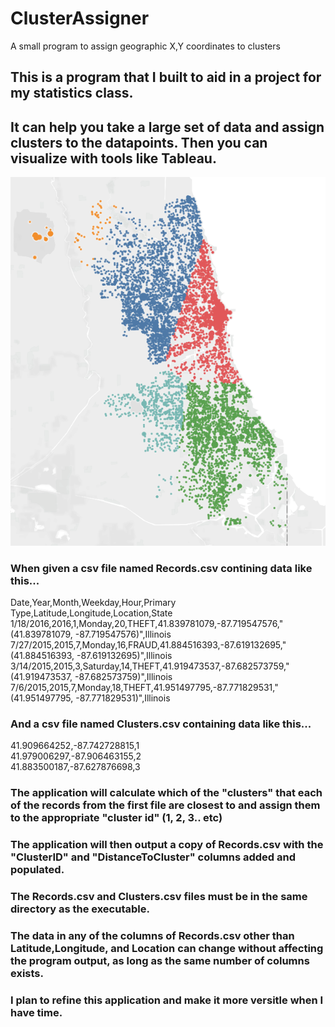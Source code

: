 # ClusterAssigner
A small program to assign geographic X,Y coordinates to clusters

## This is a program that I built to aid in a project for my statistics class.  
  
## It can help you take a large set of data and assign clusters to the datapoints. Then you can visualize with tools like Tableau.  
![CLUSTER MAP](Images/Cluster.png)  

### When given a csv file named Records.csv contining data like this...  
 Date,Year,Month,Weekday,Hour,Primary Type,Latitude,Longitude,Location,State  
1/18/2016,2016,1,Monday,20,THEFT,41.839781079,-87.719547576,"(41.839781079, -87.719547576)",Illinois  
7/27/2015,2015,7,Monday,16,FRAUD,41.884516393,-87.619132695,"(41.884516393, -87.619132695)",Illinois  
3/14/2015,2015,3,Saturday,14,THEFT,41.919473537,-87.682573759,"(41.919473537, -87.682573759)",Illinois  
7/6/2015,2015,7,Monday,18,THEFT,41.951497795,-87.771829531,"(41.951497795, -87.771829531)",Illinois  
  
### And a csv file named Clusters.csv containing data like this...  
41.909664252,-87.742728815,1  
41.979006297,-87.906463155,2  
41.883500187,-87.627876698,3  
  
### The application will calculate which of the "clusters" that each of the records from the first file are closest to and assign them to the appropriate "cluster id" (1, 2, 3.. etc)  
### The application will then output a copy of Records.csv with the "ClusterID" and "DistanceToCluster" columns added and populated.  
  
### The Records.csv and Clusters.csv files must be in the same directory as the executable.
### The data in any of the columns of Records.csv other than Latitude,Longitude, and Location can change without affecting the program output, as long as the same number of columns exists.  

### I plan to refine this application and make it more versitle when I have time.